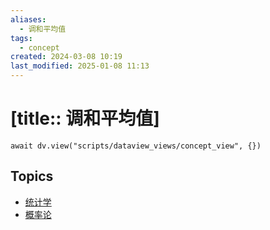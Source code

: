 ```yaml
---
aliases:
  - 调和平均值
tags:
  - concept
created: 2024-03-08 10:19
last_modified: 2025-01-08 11:13
---
```


# [title:: 调和平均值]

```dataviewjs
await dv.view("scripts/dataview_views/concept_view", {})
```

## Topics

- [统计学](_statistics_.md)
- [概率论](_probability_theory_.md)
